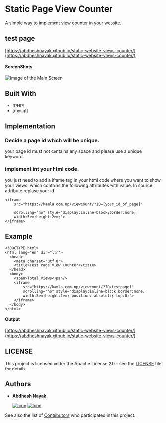 # Static Page View Counter

A simple way to implement view counter in your website.

## test page

[https://abdheshnayak.github.io/static-website-views-counter/](https://abdheshnayak.github.io/static-website-views-counter/)

#### ScreenShots

![Image of the Main Screen](screenshots/1.png)


## Built With

* [PHP]
* [mysql]

## Implementation

### Decide a page id which will be unique.

your page id must not contains any space and please use a unique keyword.

### implement int your html code.

you just need to add a iframe tag in your html code where you want to show your views. which contains the following attributes with value.
In source attribute replase your id.

```
<iframe  
	src="https://kamla.com.np/viewcount/?ID=[your_id_of_page]" 
	
	scrolling="no" style="display:inline-block;border:none;
	width:5em;height:2em;">
</iframe>

```

## Example

```
<!DOCTYPE html>
<html lang="en" dir="ltr">
  <head>
    <meta charset="utf-8">
    <title>Test Page View Counter</title>
  </head>
  <body>
    <span>Total Views<span/>
    <iframe  
    	src="https://kamla.com.np/viewcount/?ID=testpage1"
    	scrolling="no" style="display:inline-block;border:none;
    	width:5em;height:2em; position: absolute; top:0;">
    </iframe>
  </body>
</html>
```
#### Output
[https://abdheshnayak.github.io/static-website-views-counter/](https://abdheshnayak.github.io/static-website-views-counter/)


## LICENSE

This project is licensed under the Apache License 2.0 - see the [LICENSE](LICENSE) file for details

## Authors

* **Abdhesh Nayak**

	[![Icon](https://img.shields.io/badge/Github-lightgrey)](https://github.com/abdheshnayak) [![Icon](https://img.shields.io/badge/LinkedIn-blue)](https://www.linkedin.com/in/abdhesh-nayak/)

See also the list of [Contributors](https://github.com/abdheshnayak/OffChat/contributors) who participated in this project.
